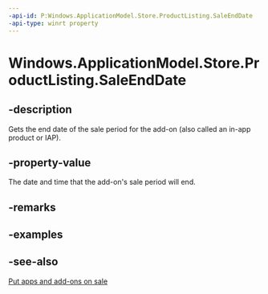 ----api-id: P:Windows.ApplicationModel.Store.ProductListing.SaleEndDate
-api-type: winrt property
---<!-- Property syntaxpublic Windows.Foundation.DateTime SaleEndDate { get; }--># Windows.ApplicationModel.Store.ProductListing.SaleEndDate## -descriptionGets the end date of the sale period for the add-on (also called an in-app product or IAP).## -property-valueThe date and time that the add-on's sale period will end.## -remarks## -examples## -see-also[Put apps and add-ons on sale](https://msdn.microsoft.com/windows/uwp/publish/put-apps-and-add-ons-on-sale)